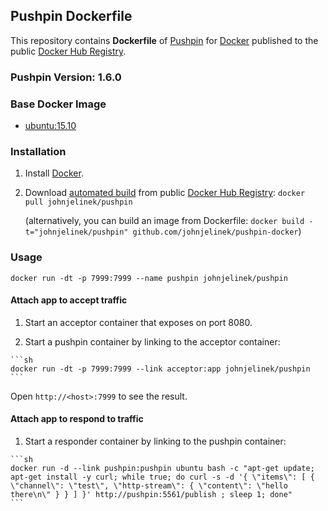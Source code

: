 ## Pushpin Dockerfile


This repository contains **Dockerfile** of [Pushpin](http://www.pushpin.org/) for [Docker](https://www.docker.com/) published to the public [Docker Hub Registry](https://registry.hub.docker.com/).

### Pushpin Version: 1.6.0

### Base Docker Image

* [ubuntu:15.10](https://hub.docker.com/_/ubuntu/)


### Installation

1. Install [Docker](https://www.docker.com/).

2. Download [automated build](https://registry.hub.docker.com/u/johnjelinek/pushpin/) from public [Docker Hub Registry](https://registry.hub.docker.com/): `docker pull johnjelinek/pushpin`

   (alternatively, you can build an image from Dockerfile: `docker build -t="johnjelinek/pushpin" github.com/johnjelinek/pushpin-docker`)


### Usage

    docker run -dt -p 7999:7999 --name pushpin johnjelinek/pushpin

#### Attach app to accept traffic

  1. Start an acceptor container that exposes on port 8080.

  2. Start a pushpin container by linking to the acceptor container:

    ```sh
    docker run -dt -p 7999:7999 --link acceptor:app johnjelinek/pushpin
    ```

Open `http://<host>:7999` to see the result.

#### Attach app to respond to traffic

  1. Start a responder container by linking to the pushpin container:

    ```sh
    docker run -d --link pushpin:pushpin ubuntu bash -c "apt-get update; apt-get install -y curl; while true; do curl -s -d '{ \"items\": [ { \"channel\": \"test\", \"http-stream\": { \"content\": \"hello there\n\" } } ] }' http://pushpin:5561/publish ; sleep 1; done"
    ```

